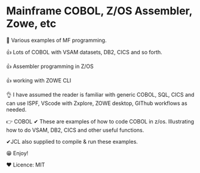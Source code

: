 # Mainframe COBOL, Z/OS Assembler, Zowe, etc

👀 Various examples of MF programming.

👍 Lots of COBOL with VSAM datasets, DB2, CICS and so forth.

👍 Assembler programming in Z/OS

👍 working with ZOWE CLI

👌 I have assumed the reader is familiar with generic COBOL, SQL, CICS and can use ISPF, VScode with Zxplore, ZOWE desktop, GIThub workflows as needed.

👉 COBOL
✔ These are examples of how to code COBOL in z/os. Illustrating how to do VSAM, DB2, CICS and other useful functions.

✔JCL also supplied to compile & run these examples.



😁 Enjoy!

❤ Licence:
MIT
